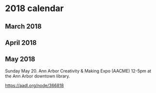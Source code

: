 # 2018 calendar

## March 2018

## April 2018

## May 2018

Sunday May 20. Ann Arbor Creativity & Making Expo (AACME) 12-5pm at the Ann Arbor downtown library.

https://aadl.org/node/366818
